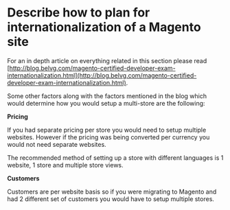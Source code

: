 #  Describe how to plan for internationalization of a Magento site

For an in depth article on everything related in this section please read
[http://blog.belvg.com/magento-certified-developer-exam-internationalization.html](http://blog.belvg.com/magento-certified-developer-exam-internationalization.html).

Some other factors along with the factors mentioned in the blog which would determine how you would setup a multi-store are the following:

**Pricing**

If you had separate pricing per store you would need to setup multiple websites.
However if the pricing was being converted per currency you would not need separate websites.

The recommended method of setting up a store with different languages is 1 website, 1 store and multiple store views.

**Customers**

Customers are per website basis so if you were migrating to Magento and had 2 different set of customers you would have to setup multiple stores.
